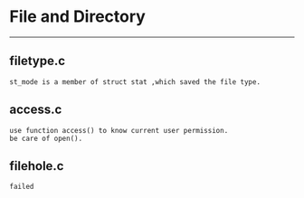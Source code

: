 # File and Directory

---

## filetype.c
	st_mode is a member of struct stat ,which saved the file type.

## access.c
	use function access() to know current user permission.
	be care of open().

## filehole.c
	failed
